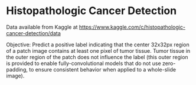 # Histopathologic Cancer Detection

Data available from Kaggle at https://www.kaggle.com/c/histopathologic-cancer-detection/data

Objective: Predict a positive label indicating that the center 32x32px region of a patch image contains at least one pixel of tumor tissue. Tumor tissue in the outer region of the patch does not influence the label (this outer region is provided to enable fully-convolutional models that do not use zero-padding, to ensure consistent behavior when applied to a whole-slide image).

